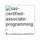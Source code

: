 <img width="96" height="96" alt="sas-certified-associate-programming-fundamentals-using-sas-9-4" src="https://github.com/user-attachments/assets/e78e32b5-caa1-4295-8e8c-9a2035ca117e" />
